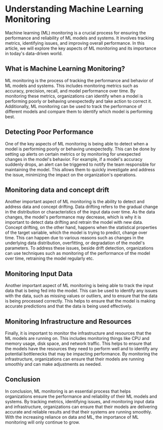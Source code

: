 # Understanding Machine Learning Monitoring

Machine learning (ML) monitoring is a crucial process for ensuring the performance and reliability of ML models and systems. It involves tracking metrics, identifying issues, and improving overall performance. In this article, we will explore the key aspects of ML monitoring and its importance in today's data-driven world.

## What is Machine Learning Monitoring?

ML monitoring is the process of tracking the performance and behavior of ML models and systems. This includes monitoring metrics such as accuracy, precision, recall, and model performance over time. By monitoring these metrics, organizations can identify when a model is performing poorly or behaving unexpectedly and take action to correct it. Additionally, ML monitoring can be used to track the performance of different models and compare them to identify which model is performing best.

## Detecting Poor Performance

One of the key aspects of ML monitoring is being able to detect when a model is performing poorly or behaving unexpectedly. This can be done by setting up alerts on certain metrics or by monitoring for unexpected changes in the model's behavior. For example, if a model's accuracy suddenly drops, an alert can be triggered to notify the team responsible for maintaining the model. This allows them to quickly investigate and address the issue, minimizing the impact on the organization's operations.

## Monitoring data and concept drift

Another important aspect of ML monitoring is the ability to detect and address data and concept drifting. Data drifting refers to the gradual change in the distribution or characteristics of the input data over time. As the data changes, the model's performance may decrease, which is why it is important to detect data drifting and retrain the model with new data. Concept drifting, on the other hand, happens when the statistical properties of the target variable, which the model is trying to predict, change over time. This can happen due to various reasons such as changes in the underlying data distribution, overfitting, or degradation of the model's parameters. To address these issues, beside drift detection, organizations can use techniques such as monitoring of the performance of the model over time, retraining the model regularly etc.

## Monitoring Input Data

Another important aspect of ML monitoring is being able to track the input data that is being fed into the model. This can be used to identify any issues with the data, such as missing values or outliers, and to ensure that the data is being processed correctly. This helps to ensure that the model is making accurate predictions and that the data is being used effectively.

## Monitoring Infrastructure and Resources

Finally, it is important to monitor the infrastructure and resources that the ML models are running on. This includes monitoring things like CPU and memory usage, disk space, and network traffic. This helps to ensure that the models have the resources they need to perform well and to identify any potential bottlenecks that may be impacting performance. By monitoring the infrastructure, organizations can ensure that their models are running smoothly and can make adjustments as needed.

## Conclusion

In conclusion, ML monitoring is an essential process that helps organizations ensure the performance and reliability of their ML models and systems. By tracking metrics, identifying issues, and monitoring input data and infrastructure, organizations can ensure that their models are delivering accurate and reliable results and that their systems are running smoothly. With the increasing reliance on data and ML, the importance of ML monitoring will only continue to grow.
